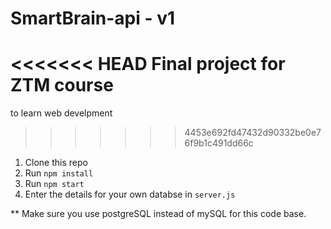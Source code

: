 # SmartBrain-api - v1
<<<<<<< HEAD
Final project for ZTM course
=======
to learn web develpment
>>>>>>> 4453e692fd47432d90332be0e76f9b1c491dd66c

1. Clone this repo
2. Run `npm install`
3. Run `npm start`
4. Enter the details for your own databse in `server.js`

** Make sure you use postgreSQL instead of mySQL for this code base.

